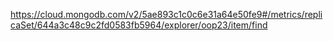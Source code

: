 https://cloud.mongodb.com/v2/5ae893c1c0c6e31a64e50fe9#/metrics/replicaSet/644a3c48c9c2fd0583fb5964/explorer/oop23/item/find
